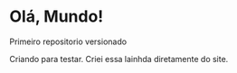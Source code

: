 # Olá, Mundo!
 Primeiro repositorio versionado

Criando para testar.
Criei essa lainhda diretamente do site.
